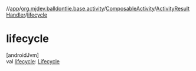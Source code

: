 //[app](../../../../index.md)/[org.mjdev.balldontlie.base.activity](../../index.md)/[ComposableActivity](../index.md)/[ActivityResultHandler](index.md)/[lifecycle](lifecycle.md)

# lifecycle

[androidJvm]\
val [lifecycle](lifecycle.md): [Lifecycle](https://developer.android.com/reference/kotlin/androidx/lifecycle/Lifecycle.html)
